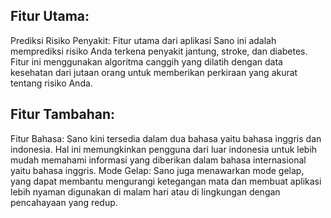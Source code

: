 ## Fitur Utama:
Prediksi Risiko Penyakit: Fitur utama dari aplikasi Sano ini adalah memprediksi risiko Anda terkena penyakit jantung, stroke, dan diabetes. Fitur ini menggunakan algoritma canggih yang dilatih dengan data kesehatan dari jutaan orang untuk memberikan perkiraan yang akurat tentang risiko Anda.

## Fitur Tambahan:
Fitur Bahasa: Sano kini tersedia dalam dua bahasa yaitu bahasa inggris dan indonesia. Hal ini memungkinkan pengguna dari luar indonesia untuk lebih mudah memahami informasi yang diberikan dalam bahasa internasional yaitu bahasa inggris.
Mode Gelap: Sano juga menawarkan mode gelap, yang dapat membantu mengurangi ketegangan mata dan membuat aplikasi lebih nyaman digunakan di malam hari atau di lingkungan dengan pencahayaan yang redup.
